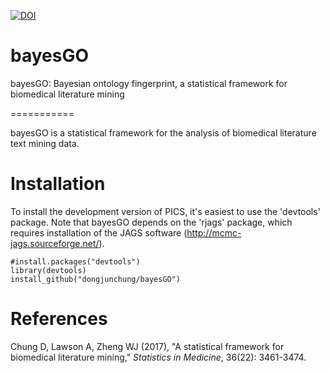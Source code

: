 [![DOI](https://zenodo.org/badge/DOI/10.5281/zenodo.3687184.svg)](https://doi.org/10.5281/zenodo.3687184)

# bayesGO
bayesGO: Bayesian ontology fingerprint, a statistical framework for biomedical literature mining 

===========

bayesGO is a statistical framework for the analysis of biomedical literature text mining data.

Installation
===========

To install the development version of PICS, it's easiest to use the 'devtools' package. Note that bayesGO depends on the 'rjags' package, which requires installation of the JAGS software (http://mcmc-jags.sourceforge.net/).

```
#install.packages("devtools")
library(devtools)
install_github("dongjunchung/bayesGO")
```

References
==========

Chung D, Lawson A, Zheng WJ (2017), "A statistical framework for biomedical literature mining," *Statistics in Medicine*, 36(22): 3461-3474.
